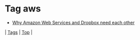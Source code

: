 <!--
title: Tag aws
date: 2020-06-28T15:26:59.066Z
tags:
-->
# Tag aws

 * [Why Amazon Web Services and Dropbox need each other](67571404208.md)

| [Tags](tags.md) | [Top](index.md) |
